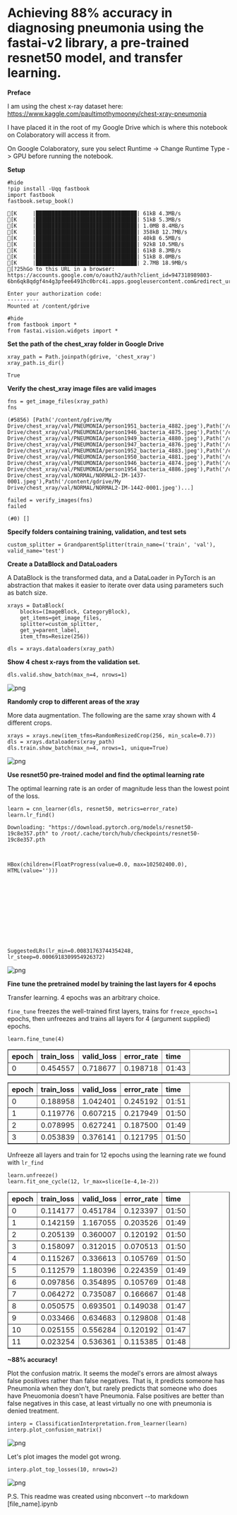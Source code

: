 # Achieving 88% accuracy in diagnosing pneumonia using the fastai-v2 library, a pre-trained resnet50 model, and transfer learning.

**Preface**

I am using the chest x-ray dataset here: https://www.kaggle.com/paultimothymooney/chest-xray-pneumonia

I have placed it in the root of my Google Drive which is where this notebook on Colaboratory will access it from.

On Google Colaboratory, sure you select Runtime -> Change Runtime Type -> GPU before running the notebook.

**Setup**


```
#hide
!pip install -Uqq fastbook
import fastbook
fastbook.setup_book()
```

    [K     |████████████████████████████████| 61kB 4.3MB/s 
    [K     |████████████████████████████████| 51kB 5.3MB/s 
    [K     |████████████████████████████████| 1.0MB 8.4MB/s 
    [K     |████████████████████████████████| 358kB 12.7MB/s 
    [K     |████████████████████████████████| 40kB 6.5MB/s 
    [K     |████████████████████████████████| 92kB 10.5MB/s 
    [K     |████████████████████████████████| 61kB 8.3MB/s 
    [K     |████████████████████████████████| 51kB 8.0MB/s 
    [K     |████████████████████████████████| 2.7MB 18.9MB/s 
    [?25hGo to this URL in a browser: https://accounts.google.com/o/oauth2/auth?client_id=947318989803-6bn6qk8qdgf4n4g3pfee6491hc0brc4i.apps.googleusercontent.com&redirect_uri=urn%3aietf%3awg%3aoauth%3a2.0%3aoob&scope=email%20https%3a%2f%2fwww.googleapis.com%2fauth%2fdocs.test%20https%3a%2f%2fwww.googleapis.com%2fauth%2fdrive%20https%3a%2f%2fwww.googleapis.com%2fauth%2fdrive.photos.readonly%20https%3a%2f%2fwww.googleapis.com%2fauth%2fpeopleapi.readonly&response_type=code
    
    Enter your authorization code:
    ··········
    Mounted at /content/gdrive



```
#hide
from fastbook import *
from fastai.vision.widgets import *
```

**Set the path of the chest_xray folder in Google Drive**


```
xray_path = Path.joinpath(gdrive, 'chest_xray')
xray_path.is_dir()
```




    True



**Verify the chest_xray image files are valid images**


```
fns = get_image_files(xray_path)
fns
```




    (#5856) [Path('/content/gdrive/My Drive/chest_xray/val/PNEUMONIA/person1951_bacteria_4882.jpeg'),Path('/content/gdrive/My Drive/chest_xray/val/PNEUMONIA/person1946_bacteria_4875.jpeg'),Path('/content/gdrive/My Drive/chest_xray/val/PNEUMONIA/person1949_bacteria_4880.jpeg'),Path('/content/gdrive/My Drive/chest_xray/val/PNEUMONIA/person1947_bacteria_4876.jpeg'),Path('/content/gdrive/My Drive/chest_xray/val/PNEUMONIA/person1952_bacteria_4883.jpeg'),Path('/content/gdrive/My Drive/chest_xray/val/PNEUMONIA/person1950_bacteria_4881.jpeg'),Path('/content/gdrive/My Drive/chest_xray/val/PNEUMONIA/person1946_bacteria_4874.jpeg'),Path('/content/gdrive/My Drive/chest_xray/val/PNEUMONIA/person1954_bacteria_4886.jpeg'),Path('/content/gdrive/My Drive/chest_xray/val/NORMAL/NORMAL2-IM-1437-0001.jpeg'),Path('/content/gdrive/My Drive/chest_xray/val/NORMAL/NORMAL2-IM-1442-0001.jpeg')...]




```
failed = verify_images(fns)
failed
```








    (#0) []



**Specify folders containing training, validation, and test sets**


```
custom_splitter = GrandparentSplitter(train_name=('train', 'val'), valid_name='test')
```

**Create a DataBlock and DataLoaders**

A DataBlock is the transformed data, and a DataLoader in PyTorch is an abstraction that makes it easier to iterate over data using parameters such as batch size.


```
xrays = DataBlock(
    blocks=(ImageBlock, CategoryBlock), 
    get_items=get_image_files, 
    splitter=custom_splitter,
    get_y=parent_label,
    item_tfms=Resize(256))
```


```
dls = xrays.dataloaders(xray_path)
```

**Show 4 chest x-rays from the validation set.**


```
dls.valid.show_batch(max_n=4, nrows=1)
```


![png](Pneumonia_files/Pneumonia_15_0.png)


**Randomly crop to different areas of the xray**

More data augmentation. The following are the same xray shown with 4 different crops.


```
xrays = xrays.new(item_tfms=RandomResizedCrop(256, min_scale=0.7))
dls = xrays.dataloaders(xray_path)
dls.train.show_batch(max_n=4, nrows=1, unique=True)
```


![png](Pneumonia_files/Pneumonia_17_0.png)


**Use resnet50 pre-trained model and find the optimal learning rate**

The optimal learning rate is an order of magnitude less than the lowest point of the loss.


```
learn = cnn_learner(dls, resnet50, metrics=error_rate)
learn.lr_find()
```

    Downloading: "https://download.pytorch.org/models/resnet50-19c8e357.pth" to /root/.cache/torch/hub/checkpoints/resnet50-19c8e357.pth



    HBox(children=(FloatProgress(value=0.0, max=102502400.0), HTML(value='')))


    









    SuggestedLRs(lr_min=0.00831763744354248, lr_steep=0.0006918309954926372)




![png](Pneumonia_files/Pneumonia_19_5.png)


**Fine tune the pretrained model by training the last layers for 4 epochs**

Transfer learning. 4 epochs was an arbitrary choice. 

`fine_tune` freezes the well-trained first layers, trains for `freeze_epochs=1` epochs, then unfreezes and trains all layers for 4 (argument supplied) epochs.


```
learn.fine_tune(4)
```


<table border="1" class="dataframe">
  <thead>
    <tr style="text-align: left;">
      <th>epoch</th>
      <th>train_loss</th>
      <th>valid_loss</th>
      <th>error_rate</th>
      <th>time</th>
    </tr>
  </thead>
  <tbody>
    <tr>
      <td>0</td>
      <td>0.454557</td>
      <td>0.718677</td>
      <td>0.198718</td>
      <td>01:43</td>
    </tr>
  </tbody>
</table>



<table border="1" class="dataframe">
  <thead>
    <tr style="text-align: left;">
      <th>epoch</th>
      <th>train_loss</th>
      <th>valid_loss</th>
      <th>error_rate</th>
      <th>time</th>
    </tr>
  </thead>
  <tbody>
    <tr>
      <td>0</td>
      <td>0.188958</td>
      <td>1.042401</td>
      <td>0.245192</td>
      <td>01:51</td>
    </tr>
    <tr>
      <td>1</td>
      <td>0.119776</td>
      <td>0.607215</td>
      <td>0.217949</td>
      <td>01:50</td>
    </tr>
    <tr>
      <td>2</td>
      <td>0.078995</td>
      <td>0.627241</td>
      <td>0.187500</td>
      <td>01:49</td>
    </tr>
    <tr>
      <td>3</td>
      <td>0.053839</td>
      <td>0.376141</td>
      <td>0.121795</td>
      <td>01:50</td>
    </tr>
  </tbody>
</table>


Unfreeze all layers and train for 12 epochs using the learning rate we found with `lr_find`


```
learn.unfreeze()
learn.fit_one_cycle(12, lr_max=slice(1e-4,1e-2))
```


<table border="1" class="dataframe">
  <thead>
    <tr style="text-align: left;">
      <th>epoch</th>
      <th>train_loss</th>
      <th>valid_loss</th>
      <th>error_rate</th>
      <th>time</th>
    </tr>
  </thead>
  <tbody>
    <tr>
      <td>0</td>
      <td>0.114177</td>
      <td>0.451784</td>
      <td>0.123397</td>
      <td>01:50</td>
    </tr>
    <tr>
      <td>1</td>
      <td>0.142159</td>
      <td>1.167055</td>
      <td>0.203526</td>
      <td>01:49</td>
    </tr>
    <tr>
      <td>2</td>
      <td>0.205139</td>
      <td>0.360007</td>
      <td>0.120192</td>
      <td>01:50</td>
    </tr>
    <tr>
      <td>3</td>
      <td>0.158097</td>
      <td>0.312015</td>
      <td>0.070513</td>
      <td>01:50</td>
    </tr>
    <tr>
      <td>4</td>
      <td>0.115267</td>
      <td>0.336613</td>
      <td>0.105769</td>
      <td>01:50</td>
    </tr>
    <tr>
      <td>5</td>
      <td>0.112579</td>
      <td>1.180396</td>
      <td>0.224359</td>
      <td>01:49</td>
    </tr>
    <tr>
      <td>6</td>
      <td>0.097856</td>
      <td>0.354895</td>
      <td>0.105769</td>
      <td>01:48</td>
    </tr>
    <tr>
      <td>7</td>
      <td>0.064272</td>
      <td>0.735087</td>
      <td>0.166667</td>
      <td>01:48</td>
    </tr>
    <tr>
      <td>8</td>
      <td>0.050575</td>
      <td>0.693501</td>
      <td>0.149038</td>
      <td>01:47</td>
    </tr>
    <tr>
      <td>9</td>
      <td>0.033466</td>
      <td>0.634683</td>
      <td>0.129808</td>
      <td>01:48</td>
    </tr>
    <tr>
      <td>10</td>
      <td>0.025155</td>
      <td>0.556284</td>
      <td>0.120192</td>
      <td>01:47</td>
    </tr>
    <tr>
      <td>11</td>
      <td>0.023254</td>
      <td>0.536361</td>
      <td>0.115385</td>
      <td>01:48</td>
    </tr>
  </tbody>
</table>


**~88% accuracy!**

Plot the confusion matrix. It seems the model's errors are almost always false positives rather than false negatives. That is, it predicts someone has Pneumonia when they don't, but rarely predicts that someone who does have Pneuomonia doesn't have Pneumonia. False positives are better than false negatives in this case, at least virtually no one with pneumonia is denied treatment.


```
interp = ClassificationInterpretation.from_learner(learn)
interp.plot_confusion_matrix()
```






![png](Pneumonia_files/Pneumonia_25_1.png)


Let's plot images the model got wrong.


```
interp.plot_top_losses(10, nrows=2)
```


![png](Pneumonia_files/Pneumonia_27_0.png)


P.S. This readme was created using nbconvert --to markdown [file_name].ipynb
